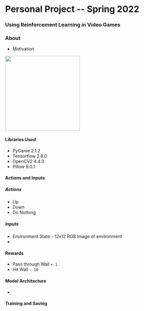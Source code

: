 # Personal Project -- Spring 2022

### Using Reinforcement Learning in Video Games

### About
- Motivation
  
<a href="url"><img src="https://github.com/mattaadams/RL_Wall_Game/blob/master/assets/Wall_Game.png" align="center" height="240" width="240" ></a>


#### Libraries Used

- PyGame 2.1.2
- Tensorflow 2.8.0
- OpenCV2 4.4.0
- Pillow 8.0.1


#### Actions and Inputs
  
##### Actions
 -  Up
 -  Down
 -  Do Nothing

##### Inputs
 - Environment State - 12x12 RGB Image of environment
 - 

#### Rewards
 
 -  Pass through Wall `+ 1` 
 -  Hit Wall  `- 10`
  

#### Model Architecture
 
 -  

#### Training and Saving

